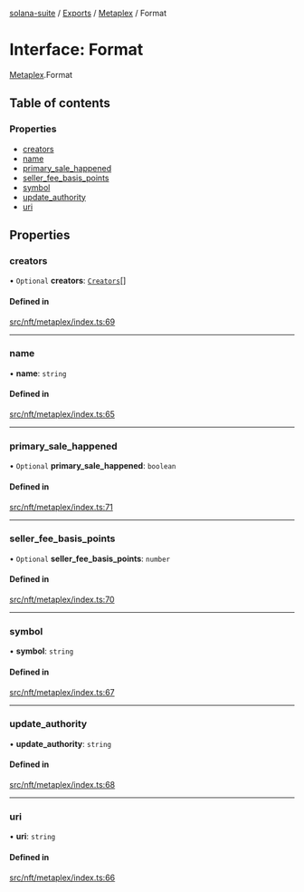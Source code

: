 [solana-suite](../README.md) / [Exports](../modules.md) / [Metaplex](../modules/Metaplex.md) / Format

# Interface: Format

[Metaplex](../modules/Metaplex.md).Format

## Table of contents

### Properties

- [creators](Metaplex.Format.md#creators)
- [name](Metaplex.Format.md#name)
- [primary\_sale\_happened](Metaplex.Format.md#primary_sale_happened)
- [seller\_fee\_basis\_points](Metaplex.Format.md#seller_fee_basis_points)
- [symbol](Metaplex.Format.md#symbol)
- [update\_authority](Metaplex.Format.md#update_authority)
- [uri](Metaplex.Format.md#uri)

## Properties

### creators

• `Optional` **creators**: [`Creators`](Metaplex.Creators.md)[]

#### Defined in

[src/nft/metaplex/index.ts:69](https://github.com/fukaoi/solana-suite/blob/9ac8f4b/src/nft/metaplex/index.ts#L69)

___

### name

• **name**: `string`

#### Defined in

[src/nft/metaplex/index.ts:65](https://github.com/fukaoi/solana-suite/blob/9ac8f4b/src/nft/metaplex/index.ts#L65)

___

### primary\_sale\_happened

• `Optional` **primary\_sale\_happened**: `boolean`

#### Defined in

[src/nft/metaplex/index.ts:71](https://github.com/fukaoi/solana-suite/blob/9ac8f4b/src/nft/metaplex/index.ts#L71)

___

### seller\_fee\_basis\_points

• `Optional` **seller\_fee\_basis\_points**: `number`

#### Defined in

[src/nft/metaplex/index.ts:70](https://github.com/fukaoi/solana-suite/blob/9ac8f4b/src/nft/metaplex/index.ts#L70)

___

### symbol

• **symbol**: `string`

#### Defined in

[src/nft/metaplex/index.ts:67](https://github.com/fukaoi/solana-suite/blob/9ac8f4b/src/nft/metaplex/index.ts#L67)

___

### update\_authority

• **update\_authority**: `string`

#### Defined in

[src/nft/metaplex/index.ts:68](https://github.com/fukaoi/solana-suite/blob/9ac8f4b/src/nft/metaplex/index.ts#L68)

___

### uri

• **uri**: `string`

#### Defined in

[src/nft/metaplex/index.ts:66](https://github.com/fukaoi/solana-suite/blob/9ac8f4b/src/nft/metaplex/index.ts#L66)
